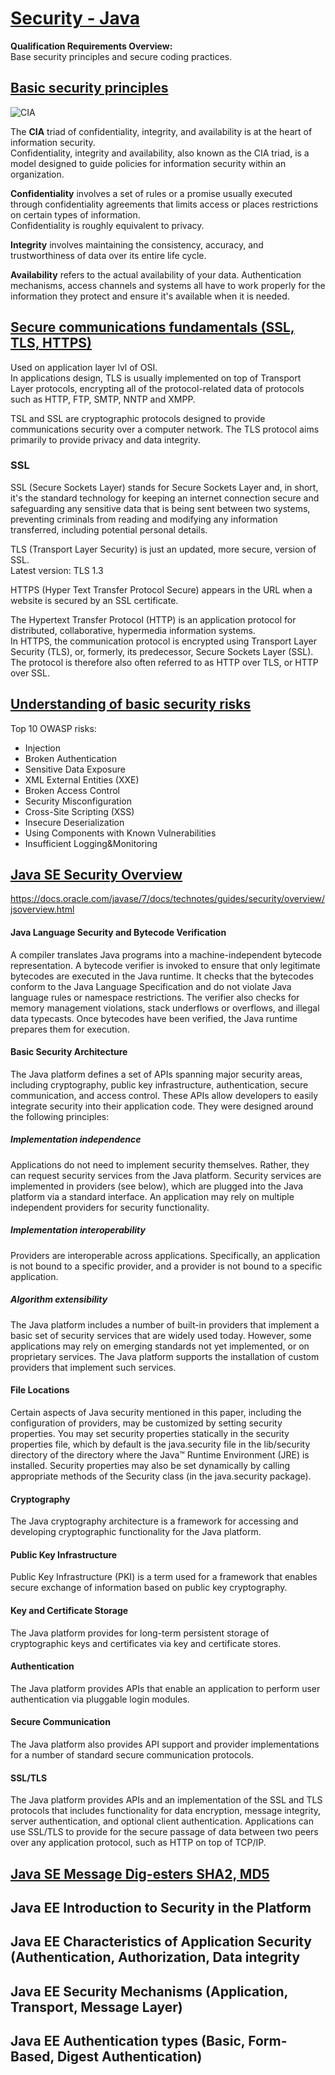 # [Security - Java](https://confluence.softserveinc.com/display/AbilitonKnowledgeModel/Security-Java)

__Qualification Requirements Overview:__  
Base security principles and secure coding practices.

## [Basic security principles](https://en.wikipedia.org/wiki/Information_security)

![CIA](https://www.ibm.com/blogs/cloud-computing/wp-content/uploads/2018/01/TRIAD.png)

The __CIA__ triad of confidentiality, integrity, and availability is at the heart of information security.  
Confidentiality, integrity and availability, also known as the CIA triad, is a model designed to guide policies for information security within an organization.

__Confidentiality__ involves a set of rules or a promise usually executed through confidentiality agreements that limits access or places restrictions on certain types of information.  
Confidentiality is roughly equivalent to privacy.  

__Integrity__ involves maintaining the consistency, accuracy, and trustworthiness of data over its entire life cycle.

__Availability__ refers to the actual availability of your data. Authentication mechanisms, access channels and systems all have to work properly for the information they protect and ensure it's available when it is needed.  

## [Secure communications fundamentals (SSL, TLS, HTTPS)](https://en.wikipedia.org/wiki/Transport_Layer_Security#SSL_2.0)

Used on application layer lvl of OSI.  
In applications design, TLS is usually implemented on top of Transport Layer protocols, encrypting all of the protocol-related data of protocols such as HTTP, FTP, SMTP, NNTP and XMPP.  

TSL and SSL are cryptographic protocols designed to provide communications security over a computer network. 
The TLS protocol aims primarily to provide privacy and data integrity.  

### SSL

SSL (Secure Sockets Layer) stands for Secure Sockets Layer and, in short, it's the standard technology for keeping an internet connection secure and safeguarding any sensitive data that is being sent between two systems, preventing criminals from reading and modifying any information transferred, including potential personal details.  

TLS (Transport Layer Security) is just an updated, more secure, version of SSL.  
Latest version: TLS 1.3  

HTTPS (Hyper Text Transfer Protocol Secure) appears in the URL when a website is secured by an SSL certificate.  

The Hypertext Transfer Protocol (HTTP) is an application protocol for distributed, collaborative, hypermedia information systems.  
In HTTPS, the communication protocol is encrypted using Transport Layer Security (TLS), or, formerly, its predecessor, Secure Sockets Layer (SSL). The protocol is therefore also often referred to as HTTP over TLS, or HTTP over SSL.  

## [Understanding of basic security risks](https://www.owasp.org/index.php/Category:OWASP_Top_Ten_2017_Project)

Top 10 OWASP risks:
* Injection
* Broken Authentication
* Sensitive Data Exposure
* XML External Entities (XXE)
* Broken Access Control
* Security Misconfiguration
* Cross-Site Scripting (XSS)
* Insecure Deserialization
* Using Components with Known Vulnerabilities
* Insufficient Logging&Monitoring

## [Java SE Security Overview](https://docs.oracle.com/javase/7/docs/technotes/guides/security/)
https://docs.oracle.com/javase/7/docs/technotes/guides/security/overview/jsoverview.html

#### Java Language Security and Bytecode Verification
A compiler translates Java programs into a machine-independent bytecode representation. A bytecode verifier is invoked to ensure that only legitimate bytecodes are executed in the Java runtime. It checks that the bytecodes conform to the Java Language Specification and do not violate Java language rules or namespace restrictions. The verifier also checks for memory management violations, stack underflows or overflows, and illegal data typecasts. Once bytecodes have been verified, the Java runtime prepares them for execution.

#### Basic Security Architecture
The Java platform defines a set of APIs spanning major security areas, including cryptography, public key infrastructure, authentication, secure communication, and access control. These APIs allow developers to easily integrate security into their application code. They were designed around the following principles:

##### Implementation independence
Applications do not need to implement security themselves. Rather, they can request security services from the Java platform. Security services are implemented in providers (see below), which are plugged into the Java platform via a standard interface. An application may rely on multiple independent providers for security functionality.
##### Implementation interoperability
Providers are interoperable across applications. Specifically, an application is not bound to a specific provider, and a provider is not bound to a specific application.
##### Algorithm extensibility
The Java platform includes a number of built-in providers that implement a basic set of security services that are widely used today. However, some applications may rely on emerging standards not yet implemented, or on proprietary services. The Java platform supports the installation of custom providers that implement such services.

#### File Locations
Certain aspects of Java security mentioned in this paper, including the configuration of providers, may be customized by setting security properties. You may set security properties statically in the security properties file, which by default is the java.security file in the lib/security directory of the directory where the Java™ Runtime Environment (JRE) is installed. Security properties may also be set dynamically by calling appropriate methods of the Security class (in the java.security package).

#### Cryptography
The Java cryptography architecture is a framework for accessing and developing cryptographic functionality for the Java platform.

#### Public Key Infrastructure
Public Key Infrastructure (PKI) is a term used for a framework that enables secure exchange of information based on public key cryptography.

#### Key and Certificate Storage
The Java platform provides for long-term persistent storage of cryptographic keys and certificates via key and certificate stores.

#### Authentication
The Java platform provides APIs that enable an application to perform user authentication via pluggable login modules.

#### Secure Communication
The Java platform also provides API support and provider implementations for a number of standard secure communication protocols.

#### SSL/TLS
The Java platform provides APIs and an implementation of the SSL and TLS protocols that includes functionality for data encryption, message integrity, server authentication, and optional client authentication. Applications can use SSL/TLS to provide for the secure passage of data between two peers over any application protocol, such as HTTP on top of TCP/IP.


## [Java SE Message Dig-esters SHA2, MD5](https://docs.oracle.com/javase/7/docs/technotes/guides/security/)


## Java EE Introduction to Security in the Platform


## Java EE Characteristics of Application Security (Authentication, Authorization, Data integrity


## Java EE Security Mechanisms (Application, Transport, Message Layer)


## Java EE Authentication types (Basic, Form-Based, Digest Authentication)

